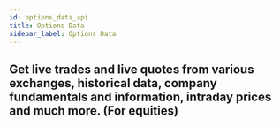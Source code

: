 ```yaml
---
id: options_data_api
title: Options Data
sidebar_label: Options Data
---
```


## Get live trades and live quotes from various exchanges, historical data, company fundamentals and information, intraday prices and much more. (For equities)